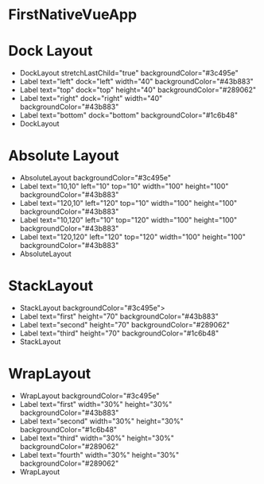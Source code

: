 # FirstNativeVueApp

# Dock Layout

* DockLayout stretchLastChild="true" backgroundColor="#3c495e"
* Label text="left" dock="left" width="40" backgroundColor="#43b883"
* Label text="top" dock="top" height="40" backgroundColor="#289062"
* Label text="right" dock="right" width="40" backgroundColor="#43b883"
* Label text="bottom" dock="bottom" backgroundColor="#1c6b48"
* DockLayout

# Absolute Layout

*  AbsoluteLayout backgroundColor="#3c495e"
*  Label text="10,10" left="10" top="10" width="100" height="100" backgroundColor="#43b883"
*  Label text="120,10" left="120" top="10" width="100" height="100" backgroundColor="#43b883"
*  Label text="10,120" left="10" top="120" width="100" height="100" backgroundColor="#43b883"
*  Label text="120,120" left="120" top="120" width="100" height="100" backgroundColor="#43b883"
*  AbsoluteLayout

# StackLayout

*  StackLayout backgroundColor="#3c495e">
*  Label text="first" height="70" backgroundColor="#43b883"
*  Label text="second" height="70" backgroundColor="#289062"
*  Label text="third" height="70" backgroundColor="#1c6b48"
*  StackLayout

# WrapLayout

*  WrapLayout backgroundColor="#3c495e"
*  Label text="first" width="30%" height="30%" backgroundColor="#43b883"
*  Label text="second" width="30%" height="30%" backgroundColor="#1c6b48"
*  Label text="third" width="30%" height="30%" backgroundColor="#289062"
*  Label text="fourth" width="30%" height="30%" backgroundColor="#289062"
*  WrapLayout
